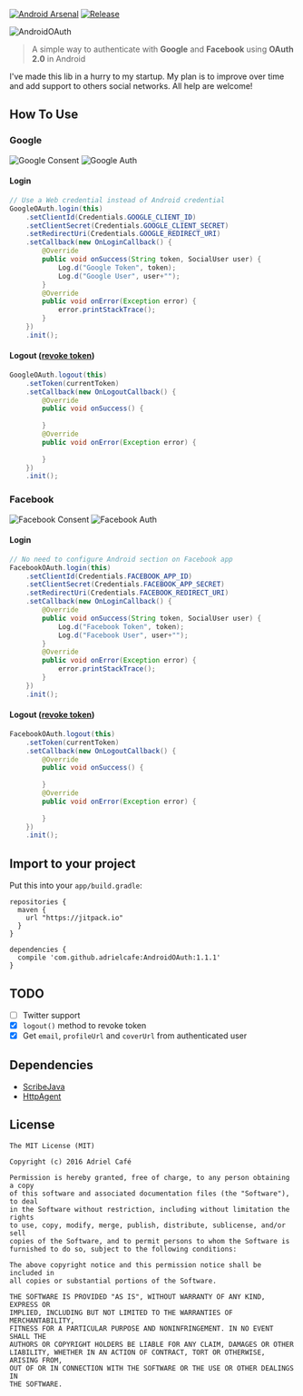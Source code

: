 [![Android Arsenal](https://img.shields.io/badge/Android%20Arsenal-AndroidOAuth-green.svg?style=true)](https://android-arsenal.com/details/1/3837) [![Release](https://jitpack.io/v/adrielcafe/AndroidOAuth.svg)](https://jitpack.io/#adrielcafe/AndroidOAuth)

![AndroidOAuth](https://raw.githubusercontent.com/adrielcafe/AndroidOAuth/master/logo.png)

> A simple way to authenticate with **Google** and **Facebook** using **OAuth 2.0** in Android

I've made this lib in a hurry to my startup. My plan is to improve over time and add support to others social networks. All help are welcome! 

## How To Use

### Google

![Google Consent](https://raw.githubusercontent.com/adrielcafe/AndroidOAuth/master/screenshots/google-consent.jpg) ![Google Auth](https://raw.githubusercontent.com/adrielcafe/AndroidOAuth/master/screenshots/google-auth.jpg)

#### Login
```java
// Use a Web credential instead of Android credential
GoogleOAuth.login(this)
    .setClientId(Credentials.GOOGLE_CLIENT_ID)
    .setClientSecret(Credentials.GOOGLE_CLIENT_SECRET)
    .setRedirectUri(Credentials.GOOGLE_REDIRECT_URI)
    .setCallback(new OnLoginCallback() {
        @Override
        public void onSuccess(String token, SocialUser user) {
            Log.d("Google Token", token);
            Log.d("Google User", user+"");
        }
        @Override
        public void onError(Exception error) {
            error.printStackTrace();
        }
    })
    .init();
```

#### Logout ([revoke token](https://developers.google.com/identity/protocols/OAuth2WebServer#tokenrevoke))
```java
GoogleOAuth.logout(this)
    .setToken(currentToken)
    .setCallback(new OnLogoutCallback() {
        @Override
        public void onSuccess() {
            
        }
        @Override
        public void onError(Exception error) {
            
        }
    })
    .init();
```

### Facebook

![Facebook Consent](https://raw.githubusercontent.com/adrielcafe/AndroidOAuth/master/screenshots/facebook-consent.jpg) ![Facebook Auth](https://raw.githubusercontent.com/adrielcafe/AndroidOAuth/master/screenshots/facebook-auth.jpg)

#### Login
```java
// No need to configure Android section on Facebook app
FacebookOAuth.login(this)
    .setClientId(Credentials.FACEBOOK_APP_ID)
    .setClientSecret(Credentials.FACEBOOK_APP_SECRET)
    .setRedirectUri(Credentials.FACEBOOK_REDIRECT_URI)
    .setCallback(new OnLoginCallback() {
        @Override
        public void onSuccess(String token, SocialUser user) {
            Log.d("Facebook Token", token);
            Log.d("Facebook User", user+"");
        }
        @Override
        public void onError(Exception error) {
            error.printStackTrace();
        }
    })
    .init();
```

#### Logout ([revoke token](https://developers.facebook.com/docs/facebook-login/permissions/requesting-and-revoking#revokelogin))
```java
FacebookOAuth.logout(this)
    .setToken(currentToken)
    .setCallback(new OnLogoutCallback() {
        @Override
        public void onSuccess() {
            
        }
        @Override
        public void onError(Exception error) {
            
        }
    })
    .init();
```


## Import to your project
Put this into your `app/build.gradle`:
```
repositories {
  maven {
    url "https://jitpack.io"
  }
}

dependencies {
  compile 'com.github.adrielcafe:AndroidOAuth:1.1.1'
}
```

## TODO
- [ ] Twitter support
- [X] `logout()` method to revoke token
- [X] Get `email`, `profileUrl` and `coverUrl` from authenticated user

## Dependencies
* [ScribeJava](https://github.com/scribejava/scribejava)
* [HttpAgent](https://github.com/studioidan/HttpAgent)

## License
```
The MIT License (MIT)

Copyright (c) 2016 Adriel Café

Permission is hereby granted, free of charge, to any person obtaining a copy
of this software and associated documentation files (the "Software"), to deal
in the Software without restriction, including without limitation the rights
to use, copy, modify, merge, publish, distribute, sublicense, and/or sell
copies of the Software, and to permit persons to whom the Software is
furnished to do so, subject to the following conditions:

The above copyright notice and this permission notice shall be included in
all copies or substantial portions of the Software.

THE SOFTWARE IS PROVIDED "AS IS", WITHOUT WARRANTY OF ANY KIND, EXPRESS OR
IMPLIED, INCLUDING BUT NOT LIMITED TO THE WARRANTIES OF MERCHANTABILITY,
FITNESS FOR A PARTICULAR PURPOSE AND NONINFRINGEMENT. IN NO EVENT SHALL THE
AUTHORS OR COPYRIGHT HOLDERS BE LIABLE FOR ANY CLAIM, DAMAGES OR OTHER
LIABILITY, WHETHER IN AN ACTION OF CONTRACT, TORT OR OTHERWISE, ARISING FROM,
OUT OF OR IN CONNECTION WITH THE SOFTWARE OR THE USE OR OTHER DEALINGS IN
THE SOFTWARE.
```
